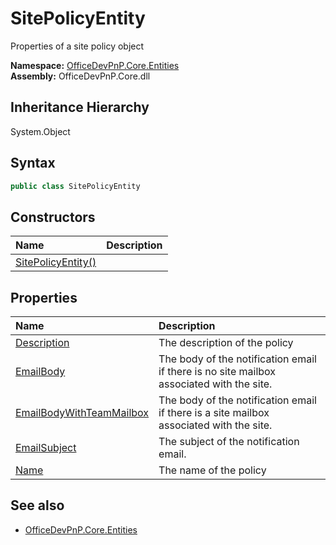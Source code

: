 # SitePolicyEntity
Properties of a site policy object  

**Namespace:** [OfficeDevPnP.Core.Entities](OfficeDevPnP.Core.Entities.md)  
**Assembly:** OfficeDevPnP.Core.dll  
## Inheritance Hierarchy
System.Object  
## Syntax
```C#
public class SitePolicyEntity
```
## Constructors
|**Name**|**Description**|
|:-----|:-----|
| [SitePolicyEntity()](OfficeDevPnP.Core.Entities.SitePolicyEntity.Constructor1details.md) | 
## Properties
|**Name**|**Description**|
|:-----|:-----|
| [Description](OfficeDevPnP.Core.Entities.SitePolicyEntity.Description.md) | The description of the policy
| [EmailBody](OfficeDevPnP.Core.Entities.SitePolicyEntity.EmailBody.md) | The body of the notification email if there is no site mailbox associated with the site.
| [EmailBodyWithTeamMailbox](OfficeDevPnP.Core.Entities.SitePolicyEntity.EmailBodyWithTeamMailbox.md) | The body of the notification email if there is a site mailbox associated with the site.
| [EmailSubject](OfficeDevPnP.Core.Entities.SitePolicyEntity.EmailSubject.md) | The subject of the notification email.
| [Name](OfficeDevPnP.Core.Entities.SitePolicyEntity.Name.md) | The name of the policy
## See also
- [OfficeDevPnP.Core.Entities](OfficeDevPnP.Core.Entities.md)
